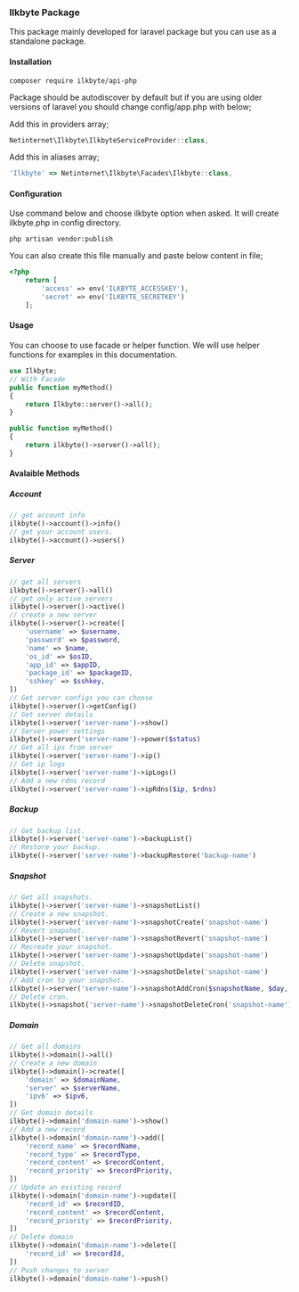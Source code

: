 ### **Ilkbyte Package**

This package mainly developed for laravel package but you can use as a standalone package.

#### **Installation**

`composer require ilkbyte/api-php`

Package should be autodiscover by default but if you are using older versions of laravel you should change config/app.php with below;

Add this in providers array;

```js
Netinternet\Ilkbyte\IlkbyteServiceProvider::class,
```

Add this in aliases array;

```js
'Ilkbyte' => Netinternet\Ilkbyte\Facades\Ilkbyte::class,
```

#### **Configuration**

Use command below and choose ilkbyte option when asked. It will create ilkbyte.php in config directory.

`php artisan vendor:publish`

You can also create this file manually and paste below content in file;

```php
<?php
    return [
        'access' => env('ILKBYTE_ACCESSKEY'),
        'secret' => env('İLKBYTE_SECRETKEY')
    ];
```
    
#### **Usage**

You can choose to use facade or helper function. We will use helper functions for examples in this documentation.

```php
use Ilkbyte;
// With Facade
public function myMethod()
{
	return Ilkbyte::server()->all();
}
```

```php
public function myMethod()
{
	return ilkbyte()->server()->all();
}
```
#### **Avalaible Methods**

##### **Account**
```php
// get account info
ilkbyte()->account()->info()
// get your account users.
ilkbyte()->account()->users()
```

##### **Server**

```php
// get all servers
ilkbyte()->server()->all()
// get only active servers
ilkbyte()->server()->active()
// create a new server
ilkbyte()->server()->create([
    'username' => $username,
    'password' => $password,
    'name' => $name,
    'os_id' => $osID,
    'app_id' => $appID,
    'package_id' => $packageID,
    'sshkey' => $sshkey,
])
// Get server configs you can choose
ilkbyte()->server()->getConfig()
// Get server details
ilkbyte()->server('server-name')->show()
// Server power settings
ilkbyte()->server('server-name')->power($status)
// Get all ips from server
ilkbyte()->server('server-name')->ip()
// Get ip logs
ilkbyte()->server('server-name')->ipLogs()
// Add a new rdns record
ilkbyte()->server('server-name')->ipRdns($ip, $rdns)
```
##### **Backup**
```php
// Get backup list.
ilkbyte()->server('server-name')->backupList()
// Restore your backup.
ilkbyte()->server('server-name')->backupRestore('backup-name')
```
##### **Snapshot**
```php
// Get all snapshots.
ilkbyte()->server('server-name')->snapshotList()
// Create a new snapshot.
ilkbyte()->server('server-name')->snapshotCreate('snapshot-name')
// Revert snapshot.
ilkbyte()->server('server-name')->snapshotRevert('snapshot-name')
// Recreate your snapshot.
ilkbyte()->server('server-name')->snapshotUpdate('snapshot-name')
// Delete snapshot.
ilkbyte()->server('server-name')->snapshotDelete('snapshot-name')
// Add cron to your snapshot.
ilkbyte()->server('server-name')->snapshotAddCron($snapshotName, $day, $hour, $minute)
// Delete cron.
ilkbyte()->snapshot('server-name')->snapshotDeleteCron('snapshot-name')
```

##### **Domain**

```php
// Get all domains
ilkbyte()->domain()->all()
// Create a new domain
ilkbyte()->domain()->create([
    'domain' => $domainName,
    'server' => $serverName,
    'ipv6' => $ipv6,
])
// Get domain details
ilkbyte()->domain('domain-name')->show()
// Add a new record
ilkbyte()->domain('domain-name')->add([
    'record_name' => $recordName,
    'record_type' => $recordType,
    'record_content' => $recordContent,
    'record_priority' => $recordPriority,
])
// Update an existing record
ilkbyte()->domain('domain-name')->update([
    'record_id' => $recordID,
    'record_content' => $recordContent,
    'record_priority' => $recordPriority,
])
// Delete domain
ilkbyte()->domain('domain-name')->delete([
    'record_id' => $recordId,
])
// Push changes to server
ilkbyte()->domain('domain-name')->push()
```
